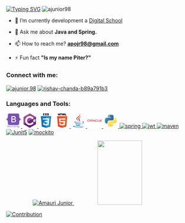 [![Typing SVG](https://readme-typing-svg.herokuapp.com/?color=999999&size=35&center=true&vCenter=true&width=1000&lines=Hello👋,+My+name+is+Amauri+Junior+;I'm+23+years+old;A+passionate+back-end+developer+from+Brazil;I+study+systems+development;Be+Welcome!+:%29)](https://git.io/typing-svg)
<img align-itens="right" widht="400" height="300" src="https://i.gifer.com/Bm7L.gif" alt="ajunior98"/>

- 🔭 I’m currently development a <a href="https://github.com/AJunior98/Digital-School">Digital School</a>

- 💬 Ask me about **Java and Spring.**

- 📫 How to reach me? **apojr98@gmail.com**

- ⚡ Fun fact **"Is my name Piter?"**

<h3 align="left">Connect with me:</h3>
<p align="left">
<a href="https://instagram.com/ajunior.98" target="blank"><img align="center" src="https://raw.githubusercontent.com/rahuldkjain/github-profile-readme-generator/master/src/images/icons/Social/instagram.svg" alt="ajunior.98" height="30" width="40" /></a>
<a href="https://www.linkedin.com/in/amauri-junior-757505159/" target="blank"><img align="center" src="https://raw.githubusercontent.com/rahuldkjain/github-profile-readme-generator/master/src/images/icons/Social/linked-in-alt.svg" alt="rishav-chanda-b89a791b3" height="30" width="40" /></a>
</p>

<h3 align="left">Languages and Tools:</h3>
<p align="left"> 
  <a href="#"> <img src="https://raw.githubusercontent.com/devicons/devicon/master/icons/bootstrap/bootstrap-plain-wordmark.svg" alt="bootstrap" width="40" height="40"/> </a>
  <a href="#"> <img src="https://raw.githubusercontent.com/devicons/devicon/master/icons/csharp/csharp-original.svg" alt="csharp" width="40" height="40"/> </a>
  <a href="#"> <img src="https://raw.githubusercontent.com/devicons/devicon/master/icons/css3/css3-original-wordmark.svg" alt="css3" width="40" height="40"/></a> 
  <a href="#"> <img src="https://raw.githubusercontent.com/devicons/devicon/master/icons/html5/html5-original-wordmark.svg" alt="html5" width="40" height="40"/> </a>
  <a href="#"> <img src="https://raw.githubusercontent.com/devicons/devicon/master/icons/java/java-original.svg" alt="java" width="40" height="40"/> </a>
  <a href="#"> <img src="https://raw.githubusercontent.com/devicons/devicon/master/icons/oracle/oracle-original.svg" alt="oracle" width="40" height="40"/> </a>
  <a href="#"> <img src="https://raw.githubusercontent.com/devicons/devicon/master/icons/python/python-original.svg" alt="python" width="40" height="40"/> </a>
  <a href="#"> <img src="https://4.bp.blogspot.com/-ou-a_Aa1t7A/W6IhNc3Q0gI/AAAAAAAAD6Y/pwh44arKiuM_NBqB1H7Pz4-7QhUxAgZkACLcBGAs/s1600/spring-boot-logo.png" alt="spring" width="40" height="40"/> </a>
  <a href="#"> <img src="https://img.icons8.com/color/452/java-web-token.png" alt="jwt" width="40" height="40"/> </a>
  <a href="#"> <img src="https://jessica778.github.io/lojinha-2/fav.png" alt="maven" width="40" height="40"/> </a>
  <a href="#"> <img src="https://www.seekpng.com/png/full/345-3453678_junit-team-junit-5-logo-png.png" alt="Junit5" width="40" height="40"/></a>
  <a href="#"> <img src="https://miro.medium.com/max/800/1*7w64vyBXihVBrjNBBOIF9g.png" alt="mockito" width="40" height="40"/> </a>
<div align="center">
  <a href="#"> <img width="49%" height="175px" src="https://github-readme-stats.vercel.app/api?username=AJunior98&show_icons=true&hide=contribs,prs&cache_seconds=86400&theme=graywhite&background=false" alt="Amauri Junior"/>
  <a href="#"> <img width="49%" height="175px" src="https://github-readme-streak-stats.herokuapp.com/?user=AJunior98&theme=default"/>
</div>

![Contribution](https://activity-graph.herokuapp.com/graph?username=AJunior98&theme=minimal&hide_border=true&area=true)

